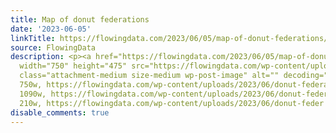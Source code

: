 ```yaml
---
title: Map of donut federations
date: '2023-06-05'
linkTitle: https://flowingdata.com/2023/06/05/map-of-donut-federations/
source: FlowingData
description: <p><a href="https://flowingdata.com/2023/06/05/map-of-donut-federations/"><img
  width="750" height="475" src="https://flowingdata.com/wp-content/uploads/2023/06/donut-federations-750x475.png"
  class="attachment-medium size-medium wp-post-image" alt="" decoding="async" srcset="https://flowingdata.com/wp-content/uploads/2023/06/donut-federations-750x475.png
  750w, https://flowingdata.com/wp-content/uploads/2023/06/donut-federations-1090x690.png
  1090w, https://flowingdata.com/wp-content/uploads/2023/06/donut-federations-210x133.png
  210w, https://flowingdata.com/wp-content/uploads/2023/06/donut-feder ...
disable_comments: true
---
```

<p><a href="https://flowingdata.com/2023/06/05/map-of-donut-federations/"><img width="750" height="475" src="https://flowingdata.com/wp-content/uploads/2023/06/donut-federations-750x475.png" class="attachment-medium size-medium wp-post-image" alt="" decoding="async" srcset="https://flowingdata.com/wp-content/uploads/2023/06/donut-federations-750x475.png 750w, https://flowingdata.com/wp-content/uploads/2023/06/donut-federations-1090x690.png 1090w, https://flowingdata.com/wp-content/uploads/2023/06/donut-federations-210x133.png 210w, https://flowingdata.com/wp-content/uploads/2023/06/donut-feder ...